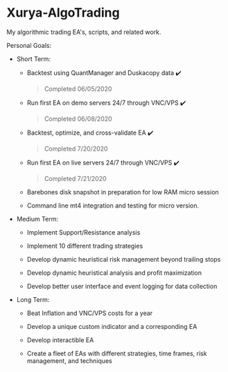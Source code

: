 # Xurya-AlgoTrading
My algorithmic trading EA's, scripts, and related work.

Personal Goals:

* Short Term:

  * Backtest using QuantManager and Duskacopy data :heavy_check_mark:
    > Completed 06/05/2020

  * Run first EA on demo servers 24/7 through VNC/VPS :heavy_check_mark:
    > Completed 06/08/2020

  * Backtest, optimize, and cross-validate EA :heavy_check_mark:
    > Completed 7/20/2020

  * Run first EA on live servers 24/7 through VNC/VPS :heavy_check_mark:
    > Completed 7/21/2020

  * Barebones disk snapshot in preparation for low RAM micro session

  * Command line mt4 integration and testing for micro version.

* Medium Term:

  * Implement Support/Resistance analysis

  * Implement 10 different trading strategies

  * Develop dynamic heuristical risk management beyond trailing stops

  * Develop dynamic heuristical analysis and profit maximization

  * Develop better user interface and event logging for data collection

* Long Term:

  * Beat Inflation and VNC/VPS costs for a year

  * Develop a unique custom indicator and a corresponding EA

  * Develop interactible EA

  * Create a fleet of EAs with different strategies, time frames, risk management, and techniques
